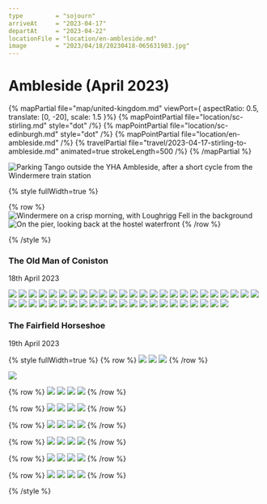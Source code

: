 ```yaml
---
type         = "sojourn"
arriveAt     = "2023-04-17"
departAt     = "2023-04-22"
locationFile = "location/en-ambleside.md"
image        = "2023/04/18/20230418-065631983.jpg"
---
```


# Ambleside (April 2023)

{% mapPartial file="map/united-kingdom.md" viewPort={ aspectRatio: 0.5, translate: [0, -20], scale: 1.5 }%}
  {% mapPointPartial file="location/sc-stirling.md" style="dot" /%}
  {% mapPointPartial file="location/sc-edinburgh.md" style="dot" /%}
  {% mapPointPartial file="location/en-ambleside.md" /%}
  {% travelPartial file="travel/2023-04-17-stirling-to-ambleside.md" animated=true strokeLength=500 /%}
{% /mapPartial %}

![Parking Tango outside the YHA Ambleside, after a short cycle from the Windermere train station](2023/04/17/20230417-174609238.jpg)

{% style fullWidth=true %}

{% row %}
![Windermere on a crisp morning, with Loughrigg Fell in the background](2023/04/18/20230418-065631983.jpg)
![On the pier, looking back at the hostel waterfront](2023/04/18/20230418-065739563.jpg)
{% /row %}

{% /style %}

### The Old Man of Coniston

18th April 2023

![](2023/04/18/20230418-090300663.jpg)
![](2023/04/18/20230418-101626258.jpg)
![](2023/04/18/20230418-103016148.jpg)
![](2023/04/18/20230418-104814696.jpg)
![](2023/04/18/20230418-110726589.jpg)
![](2023/04/18/20230418-111719474.jpg)
![](2023/04/18/20230418-112210853.jpg)
![](2023/04/18/20230418-112347287.jpg)
![](2023/04/18/20230418-112839877.jpg)
![](2023/04/18/20230418-112900539.jpg)
![](2023/04/18/20230418-112940683.jpg)
![](2023/04/18/20230418-112944756.jpg)
![](2023/04/18/20230418-113701116.jpg)
![](2023/04/18/20230418-114121604.jpg)
![](2023/04/18/20230418-115957906.jpg)
![](2023/04/18/20230418-120046080.jpg)
![](2023/04/18/20230418-120616175.jpg)
![](2023/04/18/20230418-122023092.jpg)
![](2023/04/18/20230418-123030392.jpg)
![](2023/04/18/20230418-125146927.jpg)
![](2023/04/18/20230418-125339092.jpg)
![](2023/04/18/20230418-125504428.jpg)
![](2023/04/18/20230418-125850568.jpg)
![](2023/04/18/20230418-130057829.jpg)
![](2023/04/18/20230418-130119324.jpg)
![](2023/04/18/20230418-130739218.jpg)
![](2023/04/18/20230418-130753099.jpg)
![](2023/04/18/20230418-131200290.jpg)
![](2023/04/18/20230418-131207832.jpg)
![](2023/04/18/20230418-131450065.jpg)
![](2023/04/18/20230418-131607777.jpg)
![](2023/04/18/20230418-132202767.jpg)
![](2023/04/18/20230418-132222114.jpg)
![](2023/04/18/20230418-135135050.jpg)
![](2023/04/18/20230418-141055619.jpg)
![](2023/04/18/20230418-141101167.jpg)
![](2023/04/18/20230418-142827386.jpg)
![](2023/04/18/20230418-142836232.jpg)
![](2023/04/18/20230418-143650060.jpg)
![](2023/04/18/20230418-143705866.jpg)
![](2023/04/18/20230418-144205895.jpg)
![](2023/04/18/20230418-145623437.jpg)
![](2023/04/18/20230418-150530600.jpg)
![](2023/04/18/20230418-150745313.jpg)
![](2023/04/18/20230418-151955149.jpg)
![](2023/04/18/20230418-155304539.jpg)
![](2023/04/18/20230418-160148582.jpg)

### The Fairfield Horseshoe

19th April 2023

{% style fullWidth=true %}
{% row %}
![](2023/04/19/20230419-103545357.jpg)
![](2023/04/19/20230419-110743160.jpg)
![](2023/04/19/20230419-110858939.jpg)
{% /row %}

![](2023/04/19/20230419-112054390.jpg)

{% row %}
![](2023/04/19/20230419-120232740.jpg)
![](2023/04/19/20230419-122106986.jpg)
![](2023/04/19/20230419-122229408.jpg)
![](2023/04/19/20230419-122611322.jpg)
{% /row %}

{% row %}
![](2023/04/19/20230419-122620840.jpg)
![](2023/04/19/20230419-123524973.jpg)
![](2023/04/19/20230419-124844561.jpg)
![](2023/04/19/20230419-125323019.jpg)
{% /row %}

{% row %}
![](2023/04/19/20230419-130944019.jpg)
![](2023/04/19/20230419-131236935.jpg)
![](2023/04/19/20230419-131302747.jpg)
![](2023/04/19/20230419-131637952.jpg)
{% /row %}

{% row %}
![](2023/04/19/20230419-131647350.jpg)
![](2023/04/19/20230419-133721207.jpg)
![](2023/04/19/20230419-135251192.jpg)
![](2023/04/19/20230419-141938223.jpg)
{% /row %}

{% row %}
![](2023/04/19/20230419-165534049.jpg)
![](2023/04/19/20230419-190605733.jpg)
![](2023/04/19/20230419-200141609.jpg)
![](2023/04/19/20230419-201857554.jpg)
{% /row %}

{% row %}
![](2023/04/19/20230419-204012907.jpg)
![](2023/04/19/20230419-213151120.jpg)
![](2023/04/19/20230419-214437243.jpg)
![](2023/04/19/20230419-222650784.jpg)
{% /row %}

{% /style %}
